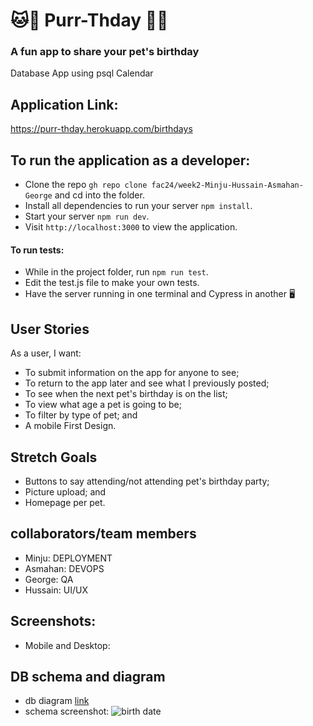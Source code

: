 # 🐱🐶 Purr-Thday 🐧🐰
### A fun app to share your pet's birthday 
Database App using psql Calendar 

## Application Link:
https://purr-thday.herokuapp.com/birthdays

## To run the application as a developer:
- Clone the repo `gh repo clone fac24/week2-Minju-Hussain-Asmahan-George` and cd into the folder.
- Install all dependencies to run your server `npm install`.
- Start your server `npm run dev`.
- Visit `http://localhost:3000` to view the application.

#### To run tests:
- While in the project folder, run `npm run test`.
- Edit the test.js file to make your own tests.
- Have the server running in one terminal and Cypress in another 🖥

## User Stories
As a user, I want:
- To submit information on the app for anyone to see;
- To return to the app later and see what I previously posted; 
- To see when the next pet's birthday is on the list;
- To view what age a pet is going to be;
- To filter by type of pet; and 
- A mobile First Design.

## Stretch Goals
- Buttons to say attending/not attending pet's birthday party; 
- Picture upload; and
- Homepage per pet.

## collaborators/team members
- Minju: DEPLOYMENT
- Asmahan: DEVOPS
- George: QA
- Hussain: UI/UX

## Screenshots:
- Mobile and Desktop:

## DB schema and diagram
- db diagram [link](https://dbdiagram.io/d/6282a2a97f945876b62bfe9b)
- schema screenshot:
![birth date](https://user-images.githubusercontent.com/48757517/169522164-07de93e4-6ca6-4191-99de-5dd05bfb5183.png)
